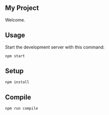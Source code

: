 My Project
---

Welcome.

Usage
---

Start the development server with this command:

```
npm start
```



Setup
---

```
npm install
```



Compile
---

```
npm run compile
```